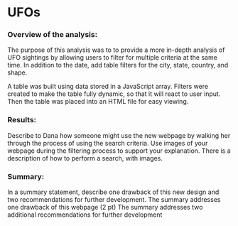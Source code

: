 # UFOs


### Overview of the analysis:
 
The purpose of this analysis was to to provide a more in-depth analysis of UFO sightings by allowing users to filter for multiple criteria at the same time. In addition to the date, add table filters for the city, state, country, and shape.

A table was built using data stored in a JavaScript array.  Filters were created to make the table fully dynamic, so that it will react to user input. Then the table was placed into an HTML file for easy viewing.


### Results: 
Describe to Dana how someone might use the new webpage by walking her through the process of using the search criteria. Use images of your webpage during the filtering process to support your explanation.
There is a description of how to perform a search, with images.
 
 
### Summary:
In a summary statement, describe one drawback of this new design and two recommendations for further development.
The summary addresses one drawback of this webpage (2 pt)
The summary addresses two additional recommendations for further development

